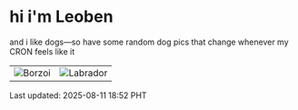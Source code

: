 # hi i'm Leoben

and i like dogs—so have some random dog pics that change whenever my CRON feels like it

|  |  |
|--------|----------|
| ![Borzoi](https://random-dog-vercel.vercel.app/api/random-borzoi?v=1754909521) | ![Labrador](https://random-dog-vercel.vercel.app/api/random-labrador?v=1754909521) |

Last updated: 2025-08-11 18:52 PHT
